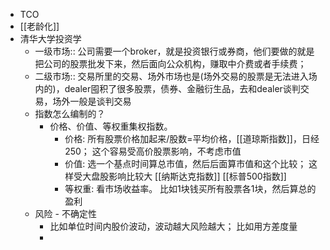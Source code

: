 - TCO
- [[老龄化]]
- 清华大学投资学
	- 一级市场:: 公司需要一个broker，就是投资银行或券商，他们要做的就是把公司的股票批发下来，然后面向公众机构，赚取中介费或者手续费；
	- 二级市场:: 交易所里的交易、场外市场也是(场外交易的股票是无法进入场内的)，dealer囤积了很多股票，债券、金融衍生品，去和dealer谈判交易，场外一般是谈判交易
	- 指数怎么编制的？
		- 价格、价值、等权重集权指数。
			- 价格: 所有股票价格加起来/股数=平均价格，[[道琼斯指数]]，日经250； 这个容易受高价股票影响，不考虑市值
			- 价值: 选一个基点时间算总市值，然后后面算市值和这个比较；   这样受大盘股影响比较大  [[纳斯达克指数]]  [[标普500指数]]
			- 等权重:  看市场收益率。 比如1块钱买所有股票各1块，然后算总的盈利
	- 风险 - 不确定性
		- 比如单位时间内股价波动，波动越大风险越大； 比如用方差度量
		-